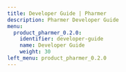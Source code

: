 ```yaml
---
title: Developer Guide | Pharmer
description: Pharmer Developer Guide
menu:
  product_pharmer_0.2.0:
    identifier: developer-guide
    name: Developer Guide
    weight: 30
left_menu: product_pharmer_0.2.0
---
```

